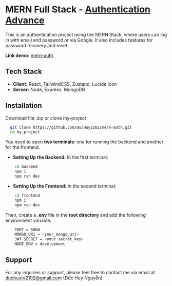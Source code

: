 
# MERN Full Stack - [Authentication Advance](https://mern-auth-78x0.onrender.com)

This is an authentication project using the MERN Stack, where users can log in with email and password or via Google. It also includes features for password recovery and reset.

**Link demo:** [mern-auth](https://mern-auth-78x0.onrender.com)



## Tech Stack

- **Client:** React, TailwindCSS, Zustand, Lucide Icon
- **Server:** Node, Express, MongoDB



## Installation

Download file .zip or clone my-project

```bash
  git clone https://github.com/DucHuy2102/mern-auth.git
  cd my-project
```
You need to open **two terminals**: one for running the backend and another for the frontend.

- **Setting Up the Backend:**
In the first terminal:
```bash
    cd backend
    npm i
    npm run dev
```

- **Setting Up the Frontend:** 
In the second terminal:
```bash
    cd frontend
    npm i
    npm run dev
``` 
Then, create a **.env** file in the **root directory** and add the following environment variable:
```bash
    PORT = 5000
    MONGO_URI = <your_mongo_uri>
    JWT_SECRET = <your_secret_key>
    NODE_ENV = development
``` 
## Support

For any inquiries or support, please feel free to contact me via email at duchuytv2102@gmail.com (Đức Huy Nguyễn)


